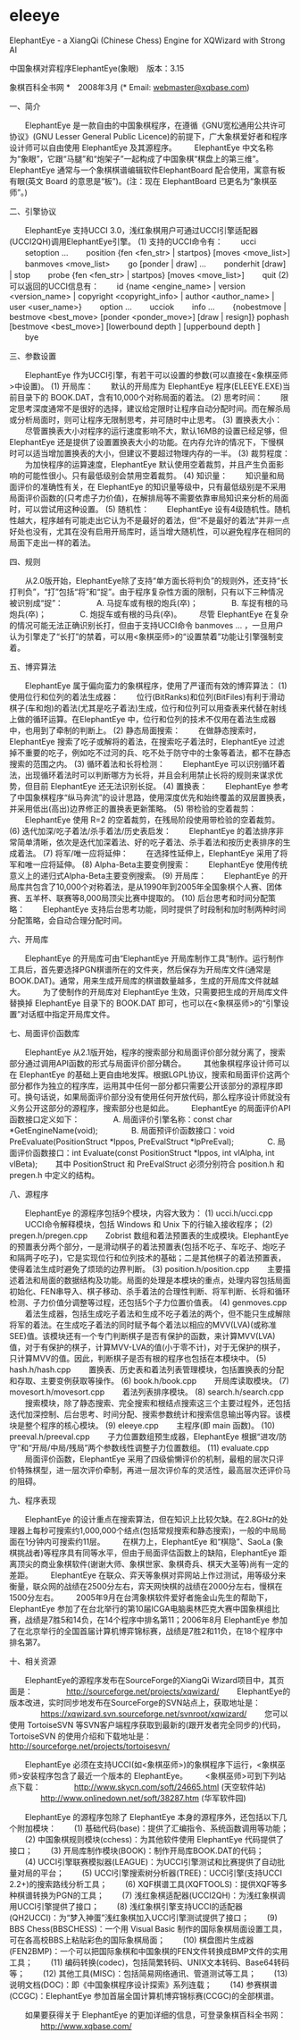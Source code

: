 # eleeye
ElephantEye - a XiangQi (Chinese Chess) Engine for XQWizard with Strong AI

中国象棋对弈程序ElephantEye(象眼)　版本：3.15

象棋百科全书网 *　2008年3月
(* Email: webmaster@xqbase.com)

一、简介

　　ElephantEye 是一款自由的中国象棋程序，在遵循《GNU宽松通用公共许可协议》(GNU Lesser General Public Licence)的前提下，广大象棋爱好者和程序设计师可以自由使用 ElephantEye 及其源程序。
　　ElephantEye 中文名称为“象眼”，它跟“马腿”和“炮架子”一起构成了中国象棋“棋盘上的第三维”。ElephantEye 通常与一个象棋棋谱编辑软件ElephantBoard 配合使用，寓意有板有眼(英文 Board 的意思是“板”)。(注：现在 ElephantBoard 已更名为“象棋巫师”。)

二、引擎协议

　　ElephantEye 支持UCCI 3.0，浅红象棋用户可通过UCCI引擎适配器(UCCI2QH)调用ElephantEye引擎。
(1) 支持的UCCI命令有：
　　ucci
　　setoption ...
　　position {fen <fen_str> | startpos} [moves <move_list>]
　　banmoves <move_list>
　　go [ponder | draw] ...
　　ponderhit [draw] | stop
　　probe {fen <fen_str> | startpos} [moves <move_list>]
　　quit
(2) 可以返回的UCCI信息有：
　　id {name <engine_name> | version <version_name> | copyright <copyright_info> | author <author_name> | user <user_name>}
　　option ...
　　ucciok
　　info ...
　　{nobestmove | bestmove <best_move> [ponder <ponder_move>] [draw | resign]}
    pophash [bestmove <best_move>] [lowerbound <value> depth <depth>] [upperbound <value> depth <depth>]
　　bye

三、参数设置

　　ElephantEye 作为UCCI引擎，有若干可以设置的参数(可以直接在<象棋巫师>中设置)。
(1) 开局库：
　　默认的开局库为 ElephantEye 程序(ELEEYE.EXE)当前目录下的 BOOK.DAT，含有10,000个对称局面的着法。
(2) 思考时间：
　　限定思考深度通常不是很好的选择，建议给定限时让程序自动分配时间。而在解杀局或分析局面时，则可让程序无限制思考，并可随时中止思考。
(3) 置换表大小：
　　尽管置换表大小对程序的运行速度影响不大，默认16MB的设置已经足够，但 ElephantEye 还是提供了设置置换表大小的功能。在内存允许的情况下，下慢棋时可以适当增加置换表的大小，但建议不要超过物理内存的一半。
(3) 裁剪程度：
　　为加快程序的运算速度，ElephantEye 默认使用空着裁剪，并且产生负面影响的可能性很小。只有最低级别会禁用空着裁剪。
(4) 知识量：
　　知识量和局面评价的准确性有关，在 ElephantEye 的知识量等级中，只有最低级别是不采用局面评价函数的(只考虑子力价值)，在解排局等不需要依靠审局知识来分析的局面时，可以尝试用这种设置。
(5) 随机性：
　　ElephantEye 设有4级随机性。随机性越大，程序越有可能走出它认为不是最好的着法，但“不是最好的着法”并非一点好处也没有，尤其在没有启用开局库时，适当增大随机性，可以避免程序在相同的局面下走出一样的着法。

四、规则

　　从2.0版开始，ElephantEye除了支持“单方面长将判负”的规则外，还支持“长打判负”，“打”包括“将”和“捉”。由于程序复杂性方面的限制，只有以下三种情况被识别成“捉”：
　　　　A. 马捉车或有根的炮兵(卒)；
　　　　B. 车捉有根的马炮兵(卒)；
　　　　C. 炮捉车或有根的马兵(卒)。
　　尽管 ElephantEye 在复杂的情况可能无法正确识别长打，但由于支持UCCI命令 banmoves ... ，一旦用户认为引擎走了“长打”的禁着，可以用<象棋巫师>的“设置禁着”功能让引擎强制变着。

五、博弈算法

　　ElephantEye 属于偏向蛮力的象棋程序，使用了严谨而有效的博弈算法：
(1) 使用位行和位列的着法生成器：
　　位行(BitRanks)和位列(BitFiles)有利于滑动棋子(车和炮)的着法(尤其是吃子着法)生成，位行和位列可以用查表来代替在射线上做的循环运算。在ElephantEye 中，位行和位列的技术不仅用在着法生成器中，也用到了牵制的判断上。
(2) 静态局面搜索：
　　在做静态搜索时，ElephantEye 搜索了吃子或解将的着法，在搜索吃子着法时，ElephantEye 过滤掉不重要的吃子，例如吃不过河的兵、吃不处于防守中的士象等着法，都不在静态搜索的范围之内。
(3) 循环着法和长将检测：
　　ElephantEye 可以识别循环着法，出现循环着法时可以判断哪方为长将，并且会利用禁止长将的规则来谋求优势，但目前 ElephantEye 还无法识别长捉。
(4) 置换表：
　　ElephantEye 参考了中国象棋程序“纵马奔流”的设计思路，使用深度优先和始终覆盖的双层置换表，并采用低出(高出)边界修正的置换表更新策略。
(5) 带检验的空着裁剪：
　　ElephantEye 使用 R=2 的空着裁剪，在残局阶段使用带检验的空着裁剪。
(6) 迭代加深/吃子着法/杀手着法/历史表启发：
　　ElephantEye 的着法排序非常简单清晰，依次是迭代加深着法、好的吃子着法、杀手着法和按历史表排序的生成着法。
(7) 将军/唯一应将延伸：
　　在选择性延伸上，ElephantEye 采用了将军和唯一应将延伸。
(8) Alpha-Beta主要变例搜索：
　　ElephantEye 使用传统意义上的递归式Alpha-Beta主要变例搜索。
(9) 开局库：
　　ElephantEye 的开局库共包含了10,000个对称着法，是从1990年到2005年全国象棋个人赛、团体赛、五羊杯、联赛等8,000局顶尖比赛中提取的。
(10) 后台思考和时间分配策略：
　　ElephantEye 支持后台思考功能，同时提供了时段制和加时制两种时间分配策略，会自动合理分配时间。

六、开局库

　　ElephantEye 的开局库可由“ElephantEye 开局库制作工具”制作。运行制作工具后，首先要选择PGN棋谱所在的文件夹，然后保存为开局库文件(通常是 BOOK.DAT)。通常，用来生成开局库的棋谱数量越多，生成的开局库文件就越大。
　　为了使制作的开局库对 ElephantEye 生效，只需要把生成的开局库文件替换掉 ElephantEye 目录下的 BOOK.DAT 即可，也可以在<象棋巫师>的“引擎设置”对话框中指定开局库文件。

七、局面评价函数库

　　ElephantEye 从2.1版开始，程序的搜索部分和局面评价部分就分离了，搜索部分通过调用API函数的形式与局面评价部分耦合。
　　其他象棋程序设计师可以在 ElephantEye 的基础上更自由地发挥。根据LGPL协议，搜索和局面评价这两个部分都作为独立的程序库，运用其中任何一部分都只需要公开该部分的源程序即可。换句话说，如果局面评价部分没有使用任何开放代码，那么程序设计师就没有义务公开这部分的源程序，搜索部分也是如此。
　　ElephantEye 的局面评价API函数接口定义如下：
　　　　A. 局面评价引擎名称：const char *GetEngineName(void);
　　　　B. 局面预评价函数接口：void PreEvaluate(PositionStruct *lppos, PreEvalStruct *lpPreEval);
　　　　C. 局面评价函数接口：int Evaluate(const PositionStruct *lppos, int vlAlpha, int vlBeta);
　　其中 PositionStruct 和 PreEvalStruct 必须分别符合 position.h 和 pregen.h 中定义的结构。　　　　

八、源程序

　　ElephantEye 的源程序包括9个模块，内容大致为：
(1) ucci.h/ucci.cpp
　　UCCI命令解释模块，包括 Windows 和 Unix 下的行输入接收程序；
(2) pregen.h/pregen.cpp
　　Zobrist 数组和着法预置表的生成模块。ElephantEye 的预置表分两个部分，一是滑动棋子的着法预置表(包括不吃子、车吃子、炮吃子和隔两子吃子)，它是实现位行和位列技术的基础；二是其他棋子的着法预置表，使得着法生成时避免了烦琐的边界判断。
(3) position.h/position.cpp
　　主要描述着法和局面的数据结构及功能。局面的处理是本模块的重点，处理内容包括局面初始化、FEN串导入、棋子移动、杀手着法的合理性判断、将军判断、长将和循环检测、子力价值分调整等过程，还包括5个子力位置价值表。
(4) genmoves.cpp
　　着法生成器，包括生成吃子着法和生成不吃子着法的两个，但不能只生成解除将军的着法。在生成吃子着法的同时赋予每个着法以相应的MVV(LVA)(或称准SEE)值。该模块还有一个专门判断棋子是否有保护的函数，来计算MVV(LVA)值，对于有保护的棋子，计算MVV-LVA的值(小于零不计)，对于无保护的棋子，只计算MVV的值。因此，判断棋子是否有根的程序也包括在本模块中。
(5) hash.h/hash.cpp
　　置换表、历史表和着法列表管理模块，包括置换表的分配和存取、主要变例获取等操作。
(6) book.h/book.cpp
　　开局库读取模块。
(7) movesort.h/movesort.cpp
　　着法列表排序模块。
(8) search.h/search.cpp
　　搜索模块，除了静态搜索、完全搜索和根结点搜索这三个主要过程外，还包括迭代加深控制、后台思考、时间分配、搜索参数统计和搜索信息输出等内容。该模块是整个程序的核心模块。
(9) eleeye.cpp
　　主程序(即 main 函数)。
(10) preeval.h/preeval.cpp
　　子力位置数组预生成器，ElephantEye 根据“进攻/防守”和“开局/中局/残局”两个参数线性调整子力位置数组。
(11) evaluate.cpp
　　局面评价函数，ElephantEye 采用了四级偷懒评价的机制，最粗的层次只评价特殊棋型，进一层次评价牵制，再进一层次评价车的灵活性，最高层次还评价马的阻碍。

九、程序表现

　　ElephantEye 的设计重点在搜索算法，但在知识上比较欠缺。在2.8GHz的处理器上每秒可搜索约1,000,000个结点(包括常规搜索和静态搜索)，一般的中局局面在1分钟内可搜索约11层。
　　在棋力上，ElephantEye 和“棋隐”、SaoLa (象棋挑战者)等程序具有同等水平，但由于局面评估函数上的缺陷，ElephantEye 距离顶尖的商业象棋软件(谢谢大师、象棋世家、象棋奇兵、棋天大圣等)尚有一定的差距。
　　ElephantEye 在联众、弈天等象棋对弈网站上作过测试，用等级分来衡量，联众网的战绩在2500分左右，弈天网快棋的战绩在2000分左右，慢棋在1500分左右。
　　2005年9月在台湾象棋软件爱好者施金山先生的帮助下，ElephantEye 参加了在台北举行的第10届ICGA电脑奥林匹克大赛中国象棋组比赛，战绩是7胜5和14负，在14个程序中排名第11；2006年8月 ElephantEye 参加了在北京举行的全国首届计算机博弈锦标赛，战绩是7胜2和11负，在18个程序中排名第7。

十、相关资源

　　ElephantEye的源程序发布在SourceForge的XiangQi Wizard项目中，其页面是：
　　　　http://sourceforge.net/projects/xqwizard/
　　ElephantEye的版本改进，实时同步地发布在SourceForge的SVN站点上，获取地址是：
　　　　https://xqwizard.svn.sourceforge.net/svnroot/xqwizard/
　　您可以使用 TortoiseSVN 等SVN客户端程序获取到最新的(跟开发者完全同步的)代码，TortoiseSVN 的使用介绍和下载地址是：
　　　　http://sourceforge.net/projects/tortoisesvn/

　　ElephantEye 必须在支持UCCI(如<象棋巫师>)的象棋程序下运行，<象棋巫师>安装程序包含了最近一个版本的 ElephantEye。
　　<象棋巫师>可到下列站点下载：
　　　　http://www.skycn.com/soft/24665.html (天空软件站) 
　　　　http://www.onlinedown.net/soft/38287.htm (华军软件园) 

　　ElephantEye 的源程序包除了 ElephantEye 本身的源程序外，还包括以下几个附加模块：
　　(1) 基础代码(base)：提供了汇编指令、系统函数调用等功能；
　　(2) 中国象棋规则模块(cchess)：为其他软件使用 ElephantEye 代码提供了接口；
　　(3) 开局库制作模块(BOOK)：制作开局库BOOK.DAT的代码；
　　(4) UCCI引擎联赛模拟器(LEAGUE)：为UCCI引擎测试和比赛提供了自动批量对局的平台；
　　(5) UCCI引擎搜索树分析器(TREE)：UCCI引擎(支持UCCI 2.2+)的搜索路线分析工具；
　　(6) XQF棋谱工具(XQFTOOLS)：提供XQF等多种棋谱转换为PGN的工具；
　　(7) 浅红象棋适配器(UCCI2QH)：为浅红象棋调用UCCI引擎提供了接口；
　　(8) 浅红象棋引擎支持UCCI的适配器(QH2UCCI)：为“梦入神蛋”浅红象棋加入UCCI引擎测试提供了接口；
　　(9) BBS Chess(BBSCHESS)：一个用 Visual Basic 制作的国际象棋局面设置工具，可在各高校BBS上粘贴彩色的国际象棋局面；
　　(10) 棋盘图片生成器(FEN2BMP)：一个可以把国际象棋和中国象棋的FEN文件转换成BMP文件的实用工具；
　　(11) 编码转换(codec)，包括简繁转码、UNIX文本转码、Base64转码等；
　　(12) 其他工具(MISC)：包括简易网络通讯、管道测试等工具；
　　(13) 说明文档(DOC)：即《中国象棋程序设计探索》系列连载；
　　(14) 参赛棋谱(CCGC)：ElephantEye 参加首届全国计算机博弈锦标赛(CCGC)的全部棋谱。

　　如果要获得关于 ElephantEye 的更加详细的信息，可登录象棋百科全书网：
　　　　http://www.xqbase.com/
